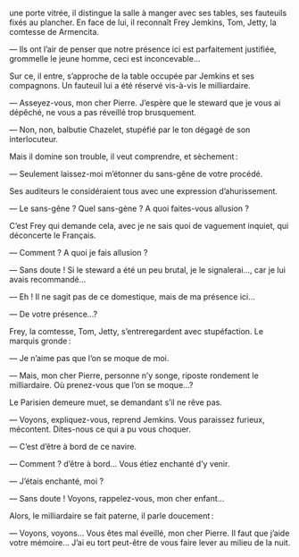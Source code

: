 une porte vitrée, il distingue la salle à manger avec ses tables, ses fauteuils fixés au plancher. En face de lui, il reconnaît Frey Jemkins, Tom, Jetty, la comtesse de Armencita.

— Ils ont l’air de penser que notre présence ici est parfaitement justifiée, grommelle le jeune homme, ceci est inconcevable…

Sur ce, il entre, s’approche de la table occupée par Jemkins et ses compagnons. Un fauteuil lui a été réservé vis-à-vis le milliardaire.

— Asseyez-vous, mon cher Pierre. J’espère que le steward que je vous ai dépêché, ne vous a pas réveillé trop brusquement.

— Non, non, balbutie Chazelet, stupéfié par le ton dégagé de son interlocuteur.

Mais il domine son trouble, il veut comprendre, et sèchement :

— Seulement laissez-moi m’étonner du sans-gêne de votre procédé.

Ses auditeurs le considéraient tous avec une expression d’ahurissement.

— Le sans-gêne ? Quel sans-gène ? A quoi faites-vous allusion ?

C’est Frey qui demande cela, avec je ne sais quoi de vaguement inquiet, qui déconcerte le Français.

— Comment ? A quoi je fais allusion ?

— Sans doute ! Si le steward a été un peu brutal, je le signalerai…, car je lui avais recommandé…

— Eh ! Il ne sagit pas de ce domestique, mais de ma présence ici…

— De votre présence…?

Frey, la comtesse, Tom, Jetty, s’entreregardent avec stupéfaction. Le marquis gronde :

— Je n’aime pas que l’on se moque de moi.

— Mais, mon cher Pierre, personne n’y songe, riposte rondement le milliardaire. Où prenez-vous que l’on se moque…?

Le Parisien demeure muet, se demandant s’il ne rêve pas.

— Voyons, expliquez-vous, reprend Jemkins. Vous paraissez furieux, mécontent. Dites-nous ce qui a pu vous choquer.

— C’est d’être à bord de ce navire.

— Comment ? d’être à bord… Vous étiez enchanté d’y venir.

— J’étais enchanté, moi ?

— Sans doute ! Voyons, rappelez-vous, mon cher enfant…

Alors, le milliardaire se fait paterne, il parle doucement :

— Voyons, voyons… Vous êtes mal éveillé, mon cher Pierre. Il faut que j’aide votre mémoire… J’ai eu tort peut-être de vous faire lever au milieu de la nuit.
